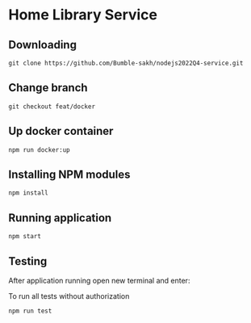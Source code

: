 # Home Library Service

## Downloading

```
git clone https://github.com/Bumble-sakh/nodejs2022Q4-service.git
```

## Change branch

```
git checkout feat/docker
```

## Up docker container

```
npm run docker:up
```

## Installing NPM modules

```
npm install
```

## Running application

```
npm start
```

## Testing

After application running open new terminal and enter:

To run all tests without authorization

```
npm run test
```